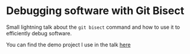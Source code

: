 # Debugging software with Git Bisect

Small lightning talk about the `git bisect` command and how to use it to
efficiently debug software.

You can find the demo project I use in the talk
[here](https://github.com/bdubaut/git-bisect-talk)
